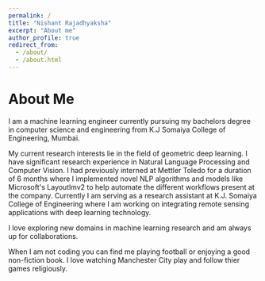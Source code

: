```yaml
---
permalink: /
title: "Nishant Rajadhyaksha"
excerpt: "About me"
author_profile: true
redirect_from: 
  - /about/
  - /about.html
---
```


About Me
======
I am a machine learning engineer currently pursuing my bachelors degree in computer science and engineering from K.J Somaiya College of Engineering, Mumbai.

My current research interests lie in the field of geometric deep learning. I have significant research experience in Natural Language Processing and Computer Vision. I had previously interned at Mettler Toledo for a duration of 6 months where I implemented novel NLP algorithms and models like Microsoft's Layoutlmv2 to help automate the different workflows present at the company. Currently I am serving as a research assistant at K.J. Somaiya College of Engineering where I am working on integrating remote sensing applications with deep learning technology.

I love exploring new domains in machine learning research and am always up for collaborations.

When I am not coding you can find me playing football or enjoying a good non-fiction book. I love watching Manchester City play and follow thier games religiously.


